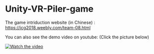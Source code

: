 # Unity-VR-Piler-game

The game intriduction website (in Chinese) : https://icg2018.weebly.com/team-08.html

You can also see the demo video on youtube: (Click the picture below)

[![Watch the video](https://i9.ytimg.com/vi/oQy1miNRbDE/mq2.jpg?sqp=COXyz_IF&rs=AOn4CLA5JTG8aQaaMdpk0-uWtVURbXF1tQ)](https://youtu.be/oQy1miNRbDE)
